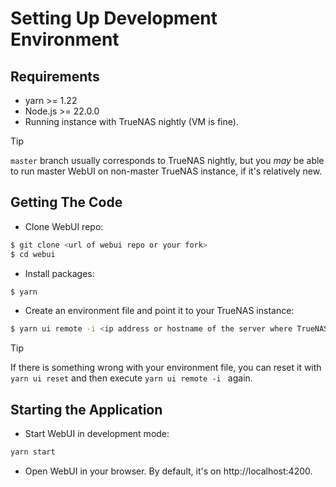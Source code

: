 # Setting Up Development Environment

## Requirements

- yarn >= 1.22
- Node.js >= 22.0.0
- Running instance with TrueNAS nightly (VM is fine).

> [!TIP]
> `master` branch usually corresponds to TrueNAS nightly, but you _may_ be able to run master WebUI on non-master TrueNAS instance, if it's relatively new.

## Getting The Code
- Clone WebUI repo:

```sh
$ git clone <url of webui repo or your fork>
$ cd webui
```

- Install packages:

```sh
$ yarn
```

- Create an environment file and point it to your TrueNAS instance:

```sh
$ yarn ui remote -i <ip address or hostname of the server where TrueNAS is running>
```

> [!TIP]
> If there is something wrong with your environment file, you can reset it with `yarn ui reset` and then execute `yarn ui remote -i ` again.

## Starting the Application

- Start WebUI in development mode:

```sh
yarn start
```

- Open WebUI in your browser. By default, it's on http://localhost:4200.



